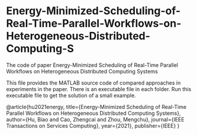 # Energy-Minimized-Scheduling-of-Real-Time-Parallel-Workflows-on-Heterogeneous-Distributed-Computing-S
The code of paper Energy-Minimized Scheduling of Real-Time Parallel Workflows on Heterogeneous Distributed Computing Systems

This file provides the MATLAB source code of compared approaches in experiments in the paper. 
There is an executable file in each folder. 
Run this executable file to get the solution of a small example.

@article{hu2021energy,
  title={Energy-Minimized Scheduling of Real-Time Parallel Workflows on Heterogeneous Distributed Computing Systems},
  author={Hu, Biao and Cao, Zhengcai and Zhou, Mengchu},
  journal={IEEE Transactions on Services Computing},
  year={2021},
  publisher={IEEE}
}
